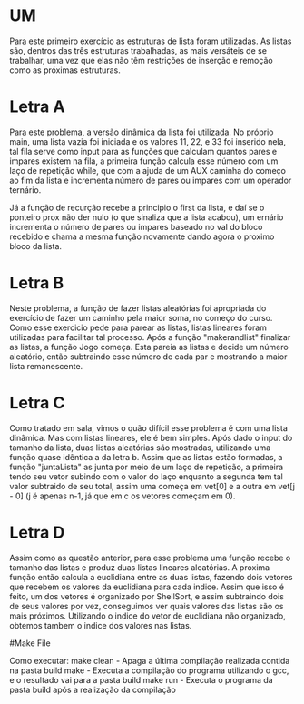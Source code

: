 # UM
 
 Para este primeiro exercício as estruturas de lista foram utilizadas. As listas são, dentros das três estruturas trabalhadas, as mais versáteis de se trabalhar, uma vez que elas não têm restrições de inserção e remoção como as próximas estruturas. 

# Letra A

Para este problema, a versão dinâmica da lista foi utilizada. No próprio main, uma lista vazia foi iniciada e os valores 11, 22, e 33 foi inserido nela, tal fila serve como input para as funções que calculam quantos pares e impares existem na fila, a primeira função calcula esse número com um laço de repetição while, que com a ajuda de um AUX caminha do começo ao fim da lista e incrementa número de pares ou impares com um operador ternário.

Já a função de recurção recebe a principio o first da lista, e daí se o ponteiro prox não der nulo (o que sinaliza que a lista acabou), um ernário incrementa o número de pares ou impares baseado no val do bloco recebido e chama a mesma função novamente dando agora o proximo bloco da lista.

# Letra B

Neste problema, a função de fazer listas aleatórias foi apropriada do exercício de fazer um caminho pela maior soma, no começo do curso. Como esse exercicio pede para parear as listas, listas lineares foram utilizadas para facilitar tal processo. Após a função "makerandlist" finalizar as listas, a função Jogo começa. Esta pareia as listas e decide um número aleatório, então subtraindo esse número de cada par e mostrando a maior lista remanescente.

# Letra C

Como tratado em sala, vimos o quão difícil esse problema é com uma lista dinâmica. Mas com listas lineares, ele é bem simples. Após dado o input do tamanho da lista, duas listas aleatórias são mostradas, utilizando uma função quase idêntica a da letra b. Assim que as listas estão formadas, a função "juntaLista" as junta por meio de um laço de repetição, a primeira tendo seu vetor subindo com o valor do laço enquanto a segunda tem tal valor subtraido de seu total, assim uma começa em vet[0] e a outra em vet[j - 0] (j é apenas n-1, já que em c os vetores começam em 0).

# Letra D

Assim como as questão anterior, para esse problema uma função recebe o tamanho das listas e produz duas listas lineares aleatórias. A proxima função então calcula a euclidiana entre as duas listas, fazendo dois vetores que recebem os valores da euclidiana para cada indice. Assim que isso é feito, um dos vetores é organizado por ShellSort, e assim subtraindo dois de seus valores por vez, conseguimos ver quais valores das listas são os mais próximos. Utilizando o indice do vetor de euclidiana não organizado, obtemos tambem o indice dos valores nas listas. 

#Make File

Como executar:
  make clean - Apaga a última compilação realizada contida na pasta build
  make - Executa a compilação do programa utilizando o gcc, e o resultado vai para a pasta build
  make run - Executa o programa da pasta build após a realização da compilação
